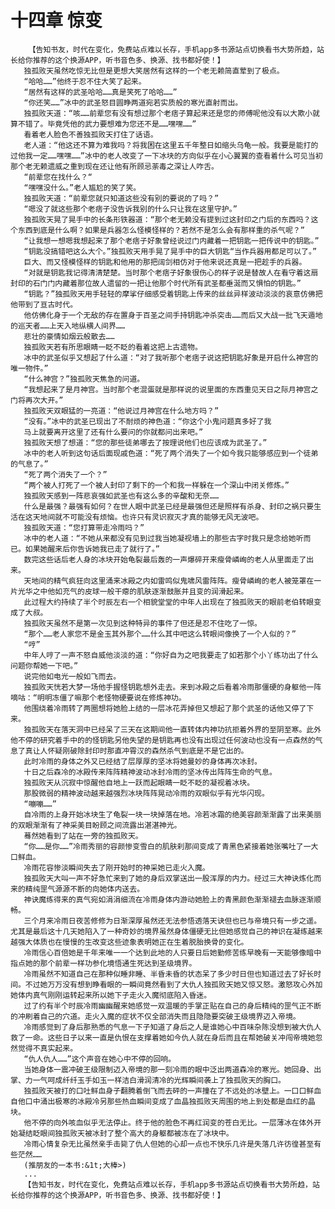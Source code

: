 # 十四章 惊变
        【告知书友，时代在变化，免费站点难以长存，手机app多书源站点切换看书大势所趋，站长给你推荐的这个换源APP，听书音色多、换源、找书都好使！】
       独孤败天虽然吃惊无比但是更想大笑居然有这样的一个老无赖简直荤到了极点。
       “哈哈……”他终于忍不住大笑了起来。
       “居然有这样的武圣哈哈……真是笑死了哈哈……”
       “你还笑……”冰中的武圣怒目圆睁两道宛若实质般的寒光直射而出。
       独孤败天道：“咳……前辈您有没有想过那个老痞子算起来还是您的师傅呢他没有以大欺小就算不错了。毕竟凭他的武力要想难为您还不是……嘿嘿……”
       看着老人脸色不善独孤败天打住了话语。
       老人道：“他这还不算为难我吗？将我困在这里五千年整日如缩头乌龟一般。我要是能打的过他我一定……嘿嘿……”冰中的老人改变了一下冰块的方向似乎在小心翼翼的查看着什么可见当初那个老无赖遗威之重到现在还让他有所顾忌荼毒之深让人咋舌。
       “前辈您在找什么？“
       “嘿嘿没什么。”老人尴尬的笑了笑。
       独孤败天道：“前辈您就只知道这些没有别的要说的了吗？”
       “嗯没了就这些那个老痞子没告诉我别的什么只让我在这里守护。”
       独孤败天晃了晃手中的长条形铁器道：“那个老无赖没有提到过这封印之门后的东西吗？这个东西到底是什么啊？如果是兵器怎么怪模怪样的？若然不是怎么会有那样重的杀气呢？”
       “让我想一想嗯我想起来了那个老痞子好象曾经说过门内藏着一把钥匙一把传说中的钥匙。”
       “钥匙没搞错吧这么大个。”独孤败天用手晃了晃手中的巨大钥匙“当作兵器用都足可以了。”
       巨大、而又怪模怪样的钥匙和他用的那把阔剑相仿对于他来说还真是一把趁手的兵器。
       “对就是钥匙我记得清清楚楚。当时那个老痞子好象很伤心的样子说是替故人在看守着这扇封印的石门门内藏着那位故人遗留的一把让他那个时代所有武圣都垂涎而又惧怕的钥匙。”
       “钥匙？”独孤败天用手轻轻的摩挲仔细感受着钥匙上传来的丝丝异样波动淡淡的哀意仿佛把他带到了亘古时代。
       他仿佛化身于一个无敌的存在置身于百圣之间手持钥匙冲杀突击……而后又大战一批飞天遁地的巡天者……上天入地纵横人间界……
       悲壮的豪情如烟云般散去……
       独孤败天若有所思眼睛一眨不眨的看着这把上古遗物。
       冰中的武圣似乎又想起了什么道：“对了我听那个老痞子说这把钥匙好象是开启什么神宫的唯一物件。”
       “什么神宫？”独孤败天焦急的问道。
       “我想起来了是月神宫。当时那个老混蛋就是那样说的说里面的东西重见天日之际月神宫之门将再次大开。”
       独孤败天双眼猛的一亮道：“他说过月神宫在什么地方吗？”
       “没有。”冰中的武圣已现出了不耐烦的神色道：“你这个小鬼问题真多好了我
       马上就要离开这里了还有什么要问的你就都问出来吧。”
       独孤败天想了想道：“您的那些徒弟哪去了按理说他们也应该成为武圣了。”
       冰中的老人听到这句话后面现戚色道：“死了两个消失了一个如今我只能够感应到一个徒弟的气息了。”
       “死了两个消失了一个？”
       “两个被人打死了一个被人封印了剩下的一个和我一样躲在一个深山中闭关修炼。”
       独孤败天感到一阵悲哀强如武圣也有这么多的辛酸和无奈……
       什么是最强？最强有如何？在世人眼中武圣已经是最强但还是照样有杀身、封印之祸只要生活在这天地间就不可能没有烦恼。也许只有灵识寂灭才真的能够无风无波吧。
       独孤败天道：“您打算带走冷雨吗？”
       冰中的老人道：“不她从来都没有见到过我当她凝视墙上的那些古字时我只是念给她听而已。如果她醒来后你告诉她我已走了就行了。”
       数完这些话后老人身的冰块开始龟裂最后轰的一声爆碎开来瘦骨嶙峋的老人从里面走了出来。
       天地间的精气疯狂向这里涌来冰殿之内如雷鸣似鬼啸风雷阵阵。瘦骨嶙峋的老人被笼罩在一片光华之中他如充气的皮球一般干瘪的肌肤逐渐鼓胀并且变的润滑起来。
       此过程大约持续了半个时辰左右一个相貌堂堂的中年人出现在了独孤败天的眼前老伯转眼变成了大叔。
       独孤败天虽然不是第一次见到这种特异的事件了但还是忍不住吃了一惊。
       “那个……老人家您不是金玉其外那个……什么其中吧这么转眼间像换了一个人似的？”
       “哼”
       中年人哼了一声不怒自威他淡淡的道：“你好自为之吧我要走了如若那个小丫练功出了什么问题你帮她一下吧。”
       说完他如电光一般如飞而去。
       独孤败天恍若大梦一场他手握怪钥匙想外走去。来到冰殿之后看着冷雨那僵硬的身躯他一阵嘀咕：“明明冻僵了嘛那个老怪物硬要说在修炼神功。
       他围绕着冷雨转了两圈想将她脸上结的一层冰花弄掉但又想起了那个武圣的话他又停了下来。
       独孤败天在落天洞中已经呆了三天在这期间他一直转体内神功抗拒着外界的至阴至寒。此外他不停的研究着手中的的怪钥匙另他失望的是钥匙再也没有出现过任何波动也没有一点森然的气息了真让人怀疑刚破除封印时那直冲霄汉的森然杀气到底是不是它出的。
       此时冷雨的身体之外又已经结了层厚厚的坚冰将她曼妙的身体再次冰封。
       十日之后森冷的冰殿传来阵阵精神波动冰封冷雨的坚冰传出阵阵生命的气息。
       独孤败天从沉寂中惊醒他自地上一跃而起眼睛一眨不眨的凝视着冰块。
       那股微弱的精神波动越来越强烈冰块阵阵晃动冷雨的双眼似乎有光华闪现。
       “嘣嘣……”
       自冷雨的上身开始冰块生了龟裂一块一块掉落在地。冷若冰霜的绝美容颜渐渐露了出来美丽的双眼渐渐有了神采美目盼顾之间流露出湛湛神光。
       蓦然她看到了站在一旁的独孤败天。
       “你……是你……”冷雨秀丽的容颜惨变雪白的肌肤刹那间变成了青黑色紧接着她张嘴吐了一大口鲜血。
       冷雨花容惨淡瞬间失去了刚开始时的神采她已走火入魔。
       独孤败天大叫一声不好急忙来到了她的身后双掌送出一股浑厚的内力。经过三大神诀炼化而来的精纯罡气源源不断的向她体内送去。
       神诀魔练得来的真气宛如涓涓细流在冷雨身体内游动她脸上的青黑颜色渐渐褪去血脉逐渐顺畅。
       三个月来冷雨日夜苦修修为日渐深厚虽然还无法参悟透落天诀但也已与帝境只有一步之遥。尤其是最后这十几天她陷入了一种奇妙的境界虽然身体僵硬无比但她感觉自己的神识在凝练越来越强大体质也在慢慢的生改变这些迹象表明她正在生着脱胎换骨的变化。
       冷雨信心百倍她是千年来唯一一个达到此地的人只要日后她勤修苦练早晚有一天能够像暗中指点她的那个前辈一样功参化境悟通生死达到圣级境界。
       冷雨虽然不知道自己在那种似睡非睡、半昏未昏的状态呆了多少时日但也知道过去了好长时间。不过她万万没有想到睁看眼的一瞬间竟然看到了大仇人独孤败天她又惊又怒。激怒攻心外加她体内真气刚刚运转起来所以她下子走火入魔彻底陷入昏迷。
       过了约有半个时辰冷雨幽幽醒来她感觉一双温暖的手掌正贴在自己的身后精纯的罡气正不断的冲刷着自己的穴道。走火入魔的症状不仅全部消失而且隐隐要突破王级境界迈入帝境。
       冷雨感觉到了身后那熟悉的气息一下子知道了身后之人是谁她心中百味杂陈没想到被大仇人救了一命。这些日子以来一直是仇恨在支撑着她如今仇人就在身后而且在帮她破关冲闯帝境她忽然觉得不真实起来。
       “仇人仇人……”这个声音在她心中不停的回响。
       当她身体一震冲破王级限制迈入帝境的那一刻冷雨的眼中泛出两道森冷的寒光。她回身、出掌、力一气呵成纤纤玉手如玉一样洁白滑润清冷的光辉瞬间袭上了独孤败天的胸口。
       独孤败天被打的口吐鲜血身子翻腾着倒飞而去砰的一声撞在了不远处的冰壁上。一口口鲜血自他口中涌出极寒的冰殿冷另那些热血瞬间变成了血晶独孤败天周围的地上到处都是血红的晶块。
       他不停的向外咳血似乎无法停止。终于他的脸色不再红润变的苍白无比。一层薄冰在体外开始凝结眨眼间独孤败天被冰封了整个高大的身躯都被冻在了冰块中。
       冷雨心情复杂无比虽然亲手击毙了仇人但她的心却一点也不快乐几许是失落几许彷徨甚至有些茫然……
       (推朋友的一本书:&1t;大棒>)
       ...
       【告知书友，时代在变化，免费站点难以长存，手机app多书源站点切换看书大势所趋，站长给你推荐的这个换源APP，听书音色多、换源、找书都好使！】